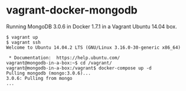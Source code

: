 # vagrant-docker-mongodb
Running MongoDB 3.0.6 in Docker 1.7.1 in a Vagrant Ubuntu 14.04 box.
```
$ vagrant up
$ vagrant ssh
Welcome to Ubuntu 14.04.2 LTS (GNU/Linux 3.16.0-30-generic x86_64)

 * Documentation:  https://help.ubuntu.com/
vagrant@mongodb-in-a-box:~$ cd /vagrant/
vagrant@mongodb-in-a-box:/vagrant$ docker-compose up -d
Pulling mongodb (mongo:3.0.6)...
3.0.6: Pulling from mongo
...
```
